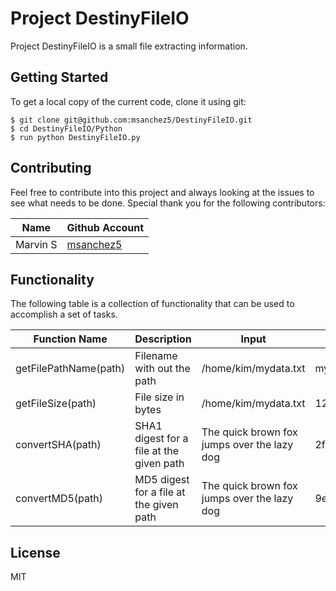 # Project DestinyFileIO

Project DestinyFileIO is a small file extracting information. 

## Getting Started

To get a local copy of the current code, clone it using git:
```
$ git clone git@github.com:msanchez5/DestinyFileIO.git
$ cd DestinyFileIO/Python
$ run python DestinyFileIO.py
```

## Contributing
Feel free to contribute into this project and always looking at the issues to see what needs to be done.
Special thank you for the following contributors:

| Name | Github Account |
| ------ | ------ |
| Marvin S | [msanchez5](http://github.com/msanchez5) |

## Functionality
The following table is a collection of functionality that can be used  to accomplish a set of tasks.

| Function Name | Description | Input | Expected Output
| ----- | ----- | ----- | ----- |
| getFilePathName(path) | Filename with out the path | /home/kim/mydata.txt | mydata.txt |
| getFileSize(path) | File size in bytes | /home/kim/mydata.txt | 129 Kb |
| convertSHA(path) | SHA1 digest for a file at the given path | The quick brown fox jumps over the lazy dog | 2fd4e1c67a2d28fced849ee1bb76e7391b93eb12 |
| convertMD5(path) | MD5 digest for a file at the given path | The quick brown fox jumps over the lazy dog | 9e107d9d372bb6826bd81d3542a419d |

## License
MIT
